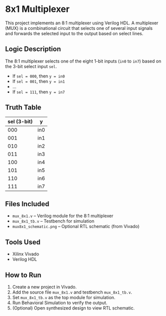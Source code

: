 # 8x1 Multiplexer

This project implements an 8:1 multiplexer using Verilog HDL. A multiplexer (MUX) is a combinational circuit that selects one of several input signals and forwards the selected input to the output based on select lines.

## Logic Description

The 8:1 multiplexer selects one of the eight 1-bit inputs (`in0` to `in7`) based on the 3-bit select input `sel`.

- If `sel = 000`, then `y = in0`
- If `sel = 001`, then `y = in1`
- ...
- If `sel = 111`, then `y = in7`

## Truth Table

| sel (3-bit) | y   |
|-------------|-----|
| 000         | in0 |
| 001         | in1 |
| 010         | in2 |
| 011         | in3 |
| 100         | in4 |
| 101         | in5 |
| 110         | in6 |
| 111         | in7 |

## Files Included

- `mux_8x1.v` – Verilog module for the 8:1 multiplexer  
- `mux_8x1_tb.v` – Testbench for simulation  
- `mux8x1_schematic.png` – Optional RTL schematic (from Vivado)

## Tools Used

- Xilinx Vivado  
- Verilog HDL

## How to Run

1. Create a new project in Vivado.
2. Add the source file `mux_8x1.v` and testbench `mux_8x1_tb.v`.
3. Set `mux_8x1_tb.v` as the top module for simulation.
4. Run Behavioral Simulation to verify the output.
5. (Optional) Open synthesized design to view RTL schematic.
